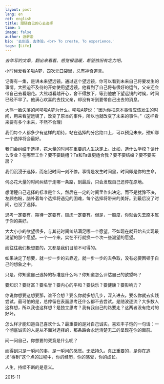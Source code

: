```yaml
---
layout: post
lang: en
ref: english
title: 跟随自己的心去选择
time: 5
image: false
author: 游薪渝
bio: '去创造，去体验。<br> To create, To experience.'
tags: [Life]
---
```


*去年写的文章，翻出来看看。感觉很温暖，希望依旧有定力吧。*

小时候爱看多啦A梦，四次元口袋里，总有神奇道具。

记得有一集，是讲未来望远镜。通过这个望远镜，你可以看到未来自己将要发生的事情。大熊迫不及待的开始使用望远镜。他看到了自己将有很好的运气，父亲还会带自己去看烟花。大熊越看越开心，舍不得放下，等到他放下望远镜的时候，时间已经不早了。他满心欢喜的去找父亲，却没有听到要带自己出去的消息。

<!-- more -->

大熊一脸失落的问哆啦A梦为什么。哆啦A梦说：“因为你把原本事情应该发生的时间，用来看望远镜了，改变了原本的事件，所以也就改变了未来的事件。”（这样看来要有多个未来，不然不合理）


我们每个人都多少有这样的期待，站在选择的分岔路口上，可以预见未来，预知哪一个选择将会最好。 
     
我们会纠结于选择，花大量的时间在重要的人生决定上。比如，选什么学校？读什么专业？在哪里工作？要不要跳槽？Ta和Ta谁更适合我？要不要结婚？要不要买房？

我们沉浸于选择，而忘记时间一刻不停。事情是发生时间里，时间即是你的生命。

何必花大量的时间纠结于走哪一条路，到最后，只会发现自己还停在原地。

想清楚自己选择的标准是什么，然后在一定的时间里作出决定。而不是犹豫不决，左顾右盼，脑补着每个选择将遇见的困难，每个选择将带来的美好。到最后没了时间，也没了选择。

思考一定要有，期待一定要有，顾虑一定要有。但是，一超度，你就会失去原本属于你的美好。

大大小小的欲望很多，与其花时间纠结满足哪一个愿望。不如现在就开始去实现最渴望的那个愿望。一个一个来，实在不行就换一个次一些渴望的愿望。

而往往我们极想要的，又都是我们目前不可得的。

如果决定了想要，就一步一步的去靠近，就一步一步的去争取，没有必要困顿于自己的想象之中。

只是，你知道自己选择的标准是什么吗？你知道怎么评估自己的欲望吗？

要知识？要财富？要名誉？要内心的平和？要快乐？要健康？要影响力？

你说你想要这想要那，谁不会想？要么你就多想几步，深入进去，要么你就去实践尝试。最可怕的是，总停留在表面思考还什么都不去尝试。是随波逐流？大多数人这样想，所以我也这样想？是独立思考？我有我自己的路要走？这两者没有绝对的好坏。

怎么样才能知道自己喜欢什么？最重要的是对自己诚实。喜欢丰子恺的一句话：一个彻底诚实的人是从不面对选择的，那条路会永远清楚无二的呈现在你的面前。

问一问自己，你想要的究竟是什么呢？

 而得到只是一瞬间的事，是一瞬间的感觉。无法持久。真正重要的，是你在追求“得到”这个点的过程中，你的经历，你的感受，你的成长。
  
 人生，持续不断的是意义。



2015-11

